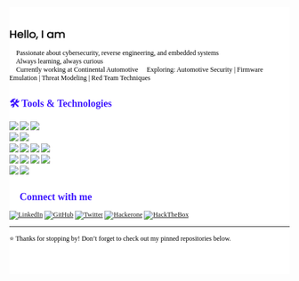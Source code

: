 <div style="background-color:rgba(255, 255, 255, 1); text-align:left; vertical-align: middle; color: black; font-family: 'Poppins'; font-size: 12px; padding:40px 0;">
<img src= assets/intro.gif alt="👋 Hi there! I'm Sristi Sravan)" title="👋 Hi there! I'm Sristi Sravan"/>

🎯 Passionate about cybersecurity, reverse engineering, and embedded systems  
🧠 Always learning, always curious  
💼 Currently working at Continental Automotive 
🔭 Exploring: Automotive Security | Firmware Emulation | Threat Modeling | Red Team Techniques

<h2 style="color:rgba(64, 26, 255, 1);"> 🛠️ Tools & Technologies</h2>
  <img src="https://img.shields.io/badge/-Python-3776AB?style=flat-square&logo=python&logoColor=white"/>
 <img src="https://img.shields.io/badge/-C-00599C?style=flat-square&logo=c&logoColor=white"/>
 <img src="https://img.shields.io/badge/-x86Assembly-007AAC?style=flat-square&logo=assemblyscript&logoColor=white"/> <br>
 <img src="https://img.shields.io/badge/-BurpSuite-FF6633?style=flat-square&logo=burpsuite&logoColor=white" />
 <img src="https://img.shields.io/badge/-Metasploit-2596CD?style=flat-square&logo=metasploit&logoColor=white" />
 <br>
<img src="https://img.shields.io/badge/-Git-F05032?style=flat-square&logo=git&logoColor=white" />
<img src="https://img.shields.io/badge/-Ansible-EE0000?style=flat-square&logo=Ansible&logoColor=white" />
<img src="https://img.shields.io/badge/-Docker-2496ED?style=flat-square&logo=docker&logoColor=white" />
<img src="https://img.shields.io/badge/-Vagrant-1868F2?style=flat-square&logo=vagrant&logoColor=white" />
<br>
<img src="https://img.shields.io/badge/-Linux-FCC624?style=flat-square&logo=linux&logoColor=black" />
<img src="https://img.shields.io/badge/-Kali-557C94?style=flat-square&logo=kalilinux&logoColor=black" />
<img src="https://img.shields.io/badge/-Android-3DDC84?style=flat-square&logo=android&logoColor=black" />
<img src="https://img.shields.io/badge/-iOS-000000?style=flat-square&logo=ios&logoColor=black" />

<br>
<img src="https://img.shields.io/badge/-Embedded%20Systems-green?style=flat-square" />
<img src="https://img.shields.io/badge/-Software%20Defined%20Radios-blue?style=flat-square" />


<h2 style="color:rgba(64, 26, 255, 1);">📩 Connect with me</h2>

[![LinkedIn](https://img.shields.io/badge/-LinkedIn-blue?style=flat-square&logo=linkedin&logoColor=white)](https://www.linkedin.com/in/sristisravan)
[![GitHub](https://img.shields.io/badge/-GitHub-181717?style=flat-square&logo=github&logoColor=white)](https://github.com/sristisravan)
[![Twitter](https://img.shields.io/badge/-Twitter-000000?style=flat-square&logo=x&logoColor=white)](https://twitter.com/sristisravan)
[![Hackerone](https://img.shields.io/badge/-hackerone-494649?style=flat-square&logo=hackerone&logoColor=white)](https://twitter.com/sristisravan)
[![HackTheBox](https://img.shields.io/badge/-HackTheBox-9FEF00?style=flat-square&logo=hackthebox&logoColor=white)](https://twitter.com/sristisravan)



---

⭐️ Thanks for stopping by! Don’t forget to check out my pinned repositories below.
</div>
